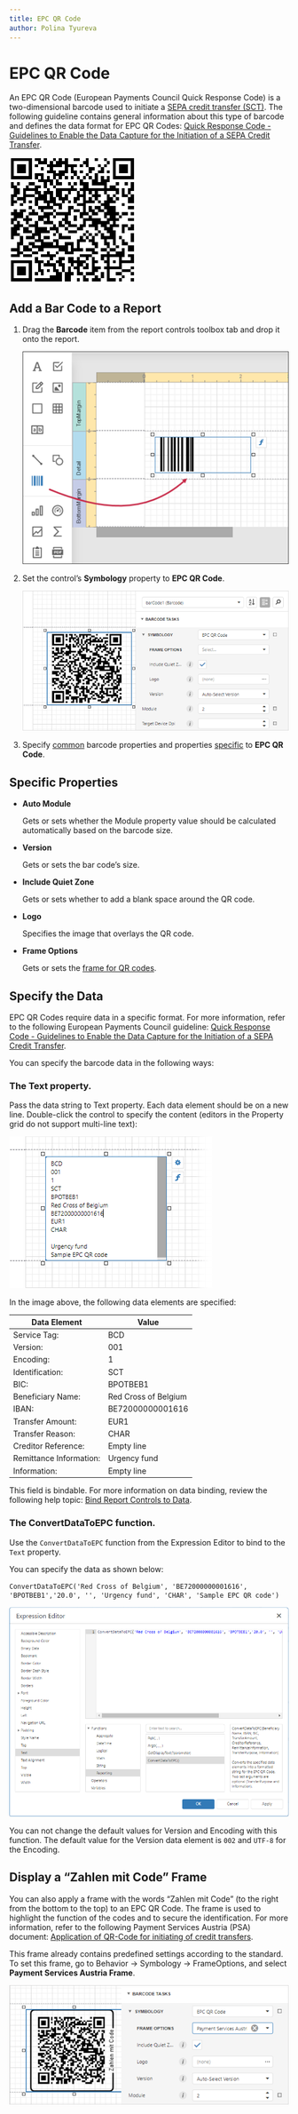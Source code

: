 ```yaml
---
title: EPC QR Code
author: Polina Tyureva
---
```

# EPC QR Code

An EPC QR Code (European Payments Council Quick Response Code) is a two-dimensional barcode used to initiate a [SEPA credit transfer (SCT)](https://www.europeanpaymentscouncil.eu/what-we-do/sepa-credit-transfer). The following guideline contains general information about this type of barcode and defines the data format for EPC QR Codes: [Quick Response Code - Guidelines to Enable the Data Capture for the Initiation of a SEPA Credit Transfer](https://www.europeanpaymentscouncil.eu/sites/default/files/kb/file/2022-09/EPC069-12%20v3.0%20Quick%20Response%20Code%20-%20Guidelines%20to%20Enable%20the%20Data%20Capture%20for%20the%20Initiation%20of%20an%20SCT_0.pdf).

![EPC QR Code Barcode](../../../../images/barcode-epc-qr-code.png)

## Add a Bar Code to a Report

1. Drag the **Barcode** item from the report controls toolbox tab and drop it onto the report. 

    ![](../../../../images/eurd-web-add-bar-code-to-report.png)

2. Set the control’s **Symbology** property to **EPC QR Code**. 

    ![](../../../../images/epc-qr-code-in-designer.png)

3. Specify [common](add-bar-codes-to-a-report.md) barcode properties and properties [specific](#specific-properties) to **EPC QR Code**.

## Specific Properties

- **Auto Module**

    Gets or sets whether the Module property value should be calculated automatically based on the barcode size.

- **Version**

    Gets or sets the bar code’s size.

- **Include Quiet Zone**

    Gets or sets whether to add a blank space around the QR code.

- **Logo**

    Specifies the image that overlays the QR code.

- **Frame Options**

    Gets or sets the [frame for QR codes](add-bar-codes-to-a-report.md#frames-for-qr-codes).

## Specify the Data

EPC QR Codes require data in a specific format. For more information, refer to the following European Payments Council guideline: [Quick Response Code - Guidelines to Enable the Data Capture for the Initiation of a SEPA Credit Transfer](https://www.europeanpaymentscouncil.eu/sites/default/files/kb/file/2022-09/EPC069-12%20v3.0%20Quick%20Response%20Code%20-%20Guidelines%20to%20Enable%20the%20Data%20Capture%20for%20the%20Initiation%20of%20an%20SCT_0.pdf).

You can specify the barcode data in the following ways:

### The Text property.

Pass the data string to Text property. Each data element should be on a new line. Double-click the control to specify the content (editors in the Property grid do not support multi-line text):

![](../../../../images/epc-qr-code-data.png)

In the image above, the following data elements are specified:

| Data Element   |      Value      |
|----------|-------------|
| Service Tag:|  BCD | 
| Version:	 |    001   | 
| Encoding: | 1 |  
| Identification:|  SCT | 
| BIC:	 |   BPOTBEB1   | 
| Beneficiary Name: | Red Cross of Belgium |
| IBAN: | BE72000000001616 |
| Transfer Amount:|  EUR1 | 
| Transfer Reason:|    CHAR   | 
| Creditor Reference: | Empty line |
| Remittance Information: | Urgency fund  |
| Information: | Empty line |


This field is bindable. For more information on data binding, review the following help topic: [Bind Report Controls to Data](../bind-controls-to-data.md).

### The ConvertDataToEPC function.

Use the `ConvertDataToEPC` function from the Expression Editor to bind to the `Text` property.

You can specify the data as shown below:

```
ConvertDataToEPC('Red Cross of Belgium', 'BE72000000001616', 'BPOTBEB1','20.0', '', 'Urgency fund', 'CHAR', 'Sample EPC QR code')
```

![](../../../../images/convert-to-epc-function.png)

You can not change the default values for Version and Encoding with this function. The default value for the Version data element is `002` and `UTF-8` for the Encoding.

## Display a “Zahlen mit Code” Frame

You can also apply a frame with the words “Zahlen mit Code” (to the right from the bottom to the top) to an EPC QR Code. The frame is used to highlight the function of the codes and to secure the identification. For more information, refer to the following Payment Services Austria (PSA) document: [Application of QR-Code for initiating of credit transfers](https://zv.psa.at/de/download/qr-code/339-qr-code-und-bcd-definition-3-en/file.html).

This frame already contains predefined settings according to the standard. To set this frame, go to Behavior → Symbology → FrameOptions, and select **Payment Services Austria Frame**.

![](../../../../images/qr-frame-austria-design-time-options.png)
